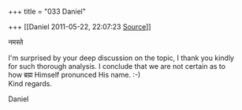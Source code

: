+++
title = "033 Daniel"

+++
[[Daniel	2011-05-22, 22:07:23 [Source](https://groups.google.com/g/samskrita/c/l85fCym6klM)]]



नमस्ते  
  
I'm surprised by your deep discussion on the topic, I thank you kindly  
for such thorough analysis. I conclude that we are not certain as to  
how ब्रह्म Himself pronunced His name. :-)  
Kind regards.  
  
Daniel

